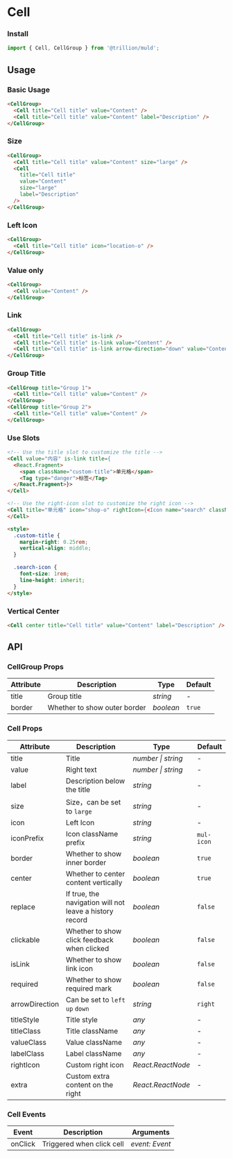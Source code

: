 # Cell

### Install

```js
import { Cell, CellGroup } from '@trillion/muld';
```

## Usage

### Basic Usage

```html
<CellGroup>
  <Cell title="Cell title" value="Content" />
  <Cell title="Cell title" value="Content" label="Description" />
</CellGroup>
```

### Size

```html
<CellGroup>
  <Cell title="Cell title" value="Content" size="large" />
  <Cell
    title="Cell title"
    value="Content"
    size="large"
    label="Description"
  />
</CellGroup>
```

### Left Icon

```html
<CellGroup>
  <Cell title="Cell title" icon="location-o" />
</CellGroup>
```

### Value only

```html
<CellGroup>
  <Cell value="Content" />
</CellGroup>
```

### Link

```html
<CellGroup>
  <Cell title="Cell title" is-link />
  <Cell title="Cell title" is-link value="Content" />
  <Cell title="Cell title" is-link arrow-direction="down" value="Content" />
</CellGroup>
```

### Group Title

```html
<CellGroup title="Group 1">
  <Cell title="Cell title" value="Content" />
</CellGroup>
<CellGroup title="Group 2">
  <Cell title="Cell title" value="Content" />
</CellGroup>
```

### Use Slots

```html
<!-- Use the title slot to customize the title -->
<Cell value="内容" is-link title={
  <React.Fragment>
    <span className="custom-title">单元格</span>
    <Tag type="danger">标签</Tag>
  </React.Fragment>}>
</Cell>

<!-- Use the right-icon slot to customize the right icon -->
<Cell title="单元格" icon="shop-o" rightIcon={<Icon name="search" className="search-icon" />}>
</Cell>

<style>
  .custom-title {
    margin-right: 0.25rem;
    vertical-align: middle;
  }

  .search-icon {
    font-size: 1rem;
    line-height: inherit;
  }
</style>
```

### Vertical Center

```html
<Cell center title="Cell title" value="Content" label="Description" />
```

## API

### CellGroup Props

| Attribute | Description                  | Type      | Default |
| --------- | ---------------------------- | --------- | ------- |
| title     | Group title                  | _string_  | -       |
| border    | Whether to show outer border | _boolean_ | `true`  |

### Cell Props

| Attribute | Description | Type | Default |
| --- | --- | --- | --- |
| title | Title | _number \| string_ | - |
| value | Right text | _number \| string_ | - |
| label | Description below the title | _string_ | - |
| size | Size，can be set to `large` | _string_ | - |
| icon | Left Icon | _string_ | - |
| iconPrefix | Icon className prefix | _string_ | `mul-icon` |
| border | Whether to show inner border | _boolean_ | `true` |
| center | Whether to center content vertically | _boolean_ | `true` |
| replace | If true, the navigation will not leave a history record | _boolean_ | `false` |
| clickable | Whether to show click feedback when clicked | _boolean_ | `false` |
| isLink | Whether to show link icon | _boolean_ | `false` |
| required | Whether to show required mark | _boolean_ | `false` |
| arrowDirection | Can be set to `left` `up` `down` | _string_ | `right` |
| titleStyle | Title style | _any_ | - |
| titleClass | Title className | _any_ | - |
| valueClass | Value className | _any_ | - |
| labelClass | Label className | _any_ | - |
| rightIcon | Custom right icon | _React.ReactNode_ | - |
| extra      | Custom extra content on the right | _React.ReactNode_ | - |

### Cell Events

| Event | Description               | Arguments      |
| ----- | ------------------------- | -------------- |
| onClick | Triggered when click cell | _event: Event_ |
